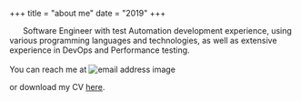 +++
title = "about me"
date = "2019"
+++

&nbsp;&nbsp;&nbsp;&nbsp;&nbsp;&nbsp;Software Engineer with test Automation development experience, using various programming languages and technologies, as well as extensive experience in DevOps and Performance testing.
<br>
<br>
You can reach me at ![email address image](https://paulcosma.com/public/email-address-image.png) 

or download my CV [here](https://paulcosma.com/public/paul-cosma-cv.pdf).

